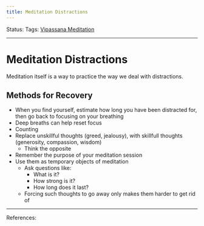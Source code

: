 ```yaml
---
title: Meditation Distractions
---
```

Status:
Tags: [Vipassana Meditation](out/vipassana-meditation.md)				
___
# Meditation Distractions 
Meditation itself is a way to practice the way we deal with distractions.
## Methods for Recovery
- When you find yourself, estimate how long you have been distracted for, then go back to focusing on your breathing
- Deep breaths can help reset focus
- Counting
- Replace unskillful thoughts (greed, jealousy), with skillfull thoughts (generosity, compassion, wisdom)
	- Think the opposite
- Remember the purpose of your meditation session
- Use them as temporary objects of meditation	
	- Ask questions like:
		- What is it?
		- How strong is it?
		- How long does it last?
	- Forcing such thoughts to go away only makes them harder to get rid of

___
References: